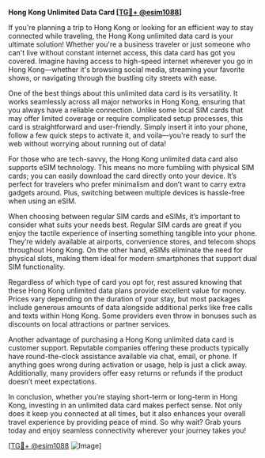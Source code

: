 **Hong Kong Unlimited Data Card [[TG💪+ @esim1088](https://t.me/s/esim1088)]**

If you're planning a trip to Hong Kong or looking for an efficient way to stay connected while traveling, the Hong Kong unlimited data card is your ultimate solution! Whether you're a business traveler or just someone who can't live without constant internet access, this data card has got you covered. Imagine having access to high-speed internet wherever you go in Hong Kong—whether it's browsing social media, streaming your favorite shows, or navigating through the bustling city streets with ease.

One of the best things about this unlimited data card is its versatility. It works seamlessly across all major networks in Hong Kong, ensuring that you always have a reliable connection. Unlike some local SIM cards that may offer limited coverage or require complicated setup processes, this card is straightforward and user-friendly. Simply insert it into your phone, follow a few quick steps to activate it, and voila—you're ready to surf the web without worrying about running out of data!

For those who are tech-savvy, the Hong Kong unlimited data card also supports eSIM technology. This means no more fumbling with physical SIM cards; you can easily download the card directly onto your device. It’s perfect for travelers who prefer minimalism and don’t want to carry extra gadgets around. Plus, switching between multiple devices is hassle-free when using an eSIM.

When choosing between regular SIM cards and eSIMs, it’s important to consider what suits your needs best. Regular SIM cards are great if you enjoy the tactile experience of inserting something tangible into your phone. They’re widely available at airports, convenience stores, and telecom shops throughout Hong Kong. On the other hand, eSIMs eliminate the need for physical slots, making them ideal for modern smartphones that support dual SIM functionality.

Regardless of which type of card you opt for, rest assured knowing that these Hong Kong unlimited data plans provide excellent value for money. Prices vary depending on the duration of your stay, but most packages include generous amounts of data alongside additional perks like free calls and texts within Hong Kong. Some providers even throw in bonuses such as discounts on local attractions or partner services.

Another advantage of purchasing a Hong Kong unlimited data card is customer support. Reputable companies offering these products typically have round-the-clock assistance available via chat, email, or phone. If anything goes wrong during activation or usage, help is just a click away. Additionally, many providers offer easy returns or refunds if the product doesn’t meet expectations.

In conclusion, whether you’re staying short-term or long-term in Hong Kong, investing in an unlimited data card makes perfect sense. Not only does it keep you connected at all times, but it also enhances your overall travel experience by providing peace of mind. So why wait? Grab yours today and enjoy seamless connectivity wherever your journey takes you!

[[TG💪+ @esim1088](https://t.me/s/esim1088) ![Image](https://i.postimg.cc/Y0z9fWf4/image.png)]